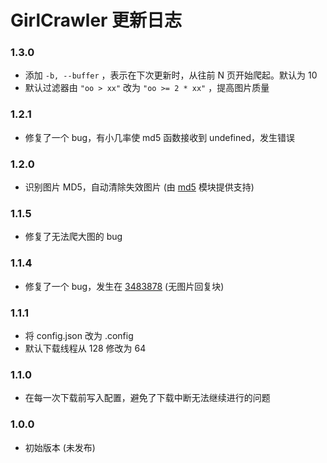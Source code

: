 # GirlCrawler 更新日志

### 1.3.0

* 添加 `-b, --buffer` ，表示在下次更新时，从往前 N 页开始爬起。默认为 10
* 默认过滤器由 `"oo > xx"` 改为 `"oo >= 2 * xx"` ，提高图片质量

### 1.2.1

* 修复了一个 bug，有小几率使 md5 函数接收到 undefined，发生错误

### 1.2.0

* 识别图片 MD5，自动清除失效图片 (由 [md5](https://github.com/pvorb/node-md5) 模块提供支持)

### 1.1.5

* 修复了无法爬大图的 bug

### 1.1.4

* 修复了一个 bug，发生在 [3483878](http://jandan.net/ooxx/page-123#comment-3483878) (无图片回复块)

### 1.1.1

* 将 config.json 改为 .config
* 默认下载线程从 128 修改为 64

### 1.1.0

* 在每一次下载前写入配置，避免了下载中断无法继续进行的问题

### 1.0.0

* 初始版本 (未发布)
